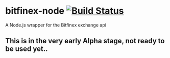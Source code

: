 bitfinex-node  [![Build Status](https://travis-ci.org/jxm262/bitfinex-node.svg?branch=master)](https://travis-ci.org/jxm262/bitfinex-node)  
=============
A Node.js wrapper for the Bitfinex exchange api

## This is in the very early Alpha stage, not ready to be used yet..
